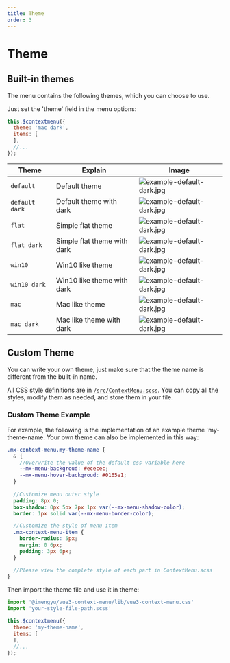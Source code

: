 ```yaml
---
title: Theme
order: 3
---
```


# Theme

## Built-in themes

The menu contains the following themes, which you can choose to use.

Just set the 'theme' field in the menu options:

```js
this.$contextmenu({
  theme: 'mac dark',
  items: [
  ],
  //...
});
```

|Theme|Explain|Image|
|--|--|--|
|`default`|Default theme|![example-default-dark.jpg](https://raw.githubusercontent.com/imengyu/vue3-context-menu/main/screenshot/example-default.jpg)|
|`default dark`|Default theme with dark|![example-default-dark.jpg](https://raw.githubusercontent.com/imengyu/vue3-context-menu/main/screenshot/example-default-dark.jpg)|
|`flat`|Simple flat theme|![example-default-dark.jpg](https://raw.githubusercontent.com/imengyu/vue3-context-menu/main/screenshot/example-flat.jpg)|
|`flat dark`|Simple flat theme with dark|![example-default-dark.jpg](https://raw.githubusercontent.com/imengyu/vue3-context-menu/main/screenshot/example-flat-dark.jpg)|
|`win10`|Win10 like theme|![example-default-dark.jpg](https://raw.githubusercontent.com/imengyu/vue3-context-menu/main/screenshot/example-win10.jpg)|
|`win10 dark`|Win10 like theme with dark|![example-default-dark.jpg](https://raw.githubusercontent.com/imengyu/vue3-context-menu/main/screenshot/example-win10-dark.jpg)|
|`mac`|Mac like theme|![example-default-dark.jpg](https://raw.githubusercontent.com/imengyu/vue3-context-menu/main/screenshot/example-mac.jpg)|
|`mac dark`|Mac like theme with dark|![example-default-dark.jpg](https://raw.githubusercontent.com/imengyu/vue3-context-menu/main/screenshot/example-mac-dark.jpg)|

## Custom Theme

You can write your own theme, just make sure that the theme name is different from the built-in name.

All CSS style definitions are in [`/src/ContextMenu.scss`](https://github.com/imengyu/vue3-context-menu/blob/main/src/ContextMenu.scss). You can copy all the styles, modify them as needed, and store them in your file.

### Custom Theme Example

For example, the following is the implementation of an example theme `my-theme-name. Your own theme can also be implemented in this way:

```scss
.mx-context-menu.my-theme-name {
  & {
    //Overwrite the value of the default css variable here
    --mx-menu-backgroud: #ececec;
    --mx-menu-hover-backgroud: #0165e1;
  }
  
  //Customize menu outer style
  padding: 8px 0;
  box-shadow: 0px 5px 7px 1px var(--mx-menu-shadow-color);
  border: 1px solid var(--mx-menu-border-color);

  //Customize the style of menu item
  .mx-context-menu-item {
    border-radius: 5px;
    margin: 0 6px;
    padding: 3px 6px;
  }

  //Please view the complete style of each part in ContextMenu.scss
}
```

Then import the theme file and use it in theme:

```js
import '@imengyu/vue3-context-menu/lib/vue3-context-menu.css'
import 'your-style-file-path.scss'
```

```js
this.$contextmenu({
  theme: 'my-theme-name',
  items: [
  ],
  //...
});
```

